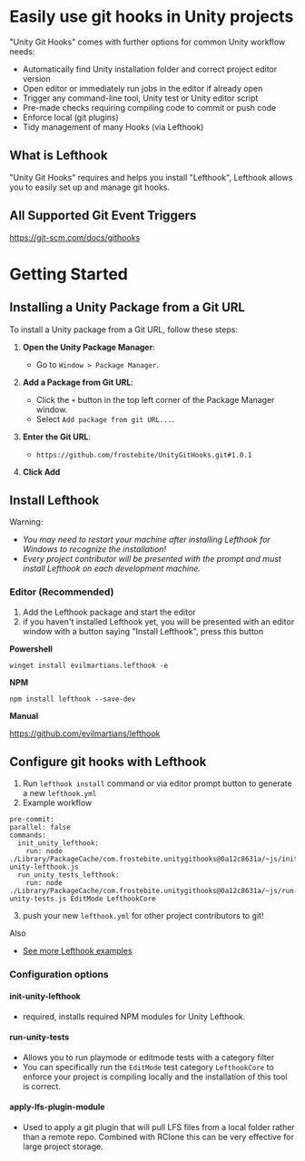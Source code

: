 # Easily use git hooks in Unity projects

"Unity Git Hooks" comes with further options for common Unity workflow needs:
- Automatically find Unity installation folder and correct project editor version
- Open editor or immediately run jobs in the editor if already open
- Trigger any command-line tool, Unity test or Unity editor script
- Pre-made checks requiring compiling code to commit or push code
- Enforce local (git plugins)
- Tidy management of many Hooks (via Lefthook)

## What is Lefthook
"Unity Git Hooks" requires and helps you install "Lefthook", Lefthook allows you to easily set up and manage git hooks.

## All Supported Git Event Triggers
https://git-scm.com/docs/githooks

# Getting Started

## Installing a Unity Package from a Git URL

To install a Unity package from a Git URL, follow these steps:

1. **Open the Unity Package Manager**:
   - Go to `Window > Package Manager`.

2. **Add a Package from Git URL**:
   - Click the `+` button in the top left corner of the Package Manager window.
   - Select `Add package from git URL...`.

3. **Enter the Git URL**:
   - ```
     https://github.com/frostebite/UnityGitHooks.git#1.0.1
     ```

4. **Click Add**
  
## Install Lefthook

Warning:
- _You may need to restart your machine after installing Lefthook for Windows to recognize the installation!_
- _Every project contributor will be presented with the prompt and must install Lefthook on each development machine._

### Editor (Recommended)

1) Add the Lefthook package and start the editor
2) if you haven't installed Lefthook yet, you will be presented with an editor window with a button saying "Install Lefthook", press this button

__Powershell__
```
winget install evilmartians.lefthook -e
```
__NPM__
```
npm install lefthook --save-dev
```
__Manual__

https://github.com/evilmartians/lefthook

## Configure git hooks with Lefthook

1) Run ```lefthook install``` command or via editor prompt button to generate a new `lefthook.yml`
2) Example workflow
  ```
  pre-commit:
  parallel: false
  commands:
    init_unity_lefthook:
      run: node ./Library/PackageCache/com.frostebite.unitygithooks@0a12c8631a/~js/init-unity-lefthook.js
    run_unity_tests_lefthook:
      run: node ./Library/PackageCache/com.frostebite.unitygithooks@0a12c8631a/~js/run-unity-tests.js EditMode LefthookCore
  ```
3) push your new `lefthook.yml` for other project contributors to git!

Also
- [See more Lefthook examples](https://github.com/evilmartians/lefthook?tab=readme-ov-file#why-lefthook)

### Configuration options

#### init-unity-lefthook
- required, installs required NPM modules for Unity Lefthook.

#### run-unity-tests
- Allows you to run playmode or editmode tests with a category filter
- You can specifically run the `EditMode` test category `LefthookCore` to enforce your project is compiling locally and the installation of this tool is correct.

#### apply-lfs-plugin-module
- Used to apply a git plugin that will pull LFS files from a local folder rather than a remote repo. Combined with RClone this can be very effective for large project storage.


